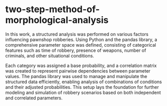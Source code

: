 # two-step-method-of-morphological-analysis

In this work, a structured analysis was performed on various factors influencing pawnshop robberies. Using Python and the pandas library, a comprehensive parameter space was defined, consisting of categorical features such as time of robbery, presence of weapons, number of criminals, and other situational conditions.

Each category was assigned a base probability, and a correlation matrix was created to represent pairwise dependencies between parameter values. The pandas library was used to manage and manipulate the structured data efficiently, enabling analysis of combinations of conditions and their adjusted probabilities. This setup lays the foundation for further modeling and simulation of robbery scenarios based on both independent and correlated parameters.
